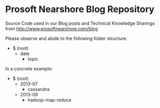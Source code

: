 Prosoft Nearshore Blog Repository
=================================

Source Code used in our Blog posts and Technical Knowledge Sharings from http://www.prosoftnearshore.com/blog

Please observe and abide to the following folder structure:

<ul>
  <li>
    $ (root)
    <ul>
      <li>
        date
        <ul>
          <li>topic</li>
        </ul>
      </li>
    </ul>
  </li>
</ul>
    
In a concrete example:

<ul>
  <li>
    $ (root)
    <ul>
      <li>
        2013-07
        <ul>
          <li>cassandra</li>
        </ul>
      </li>
      <li>
        2013-09
        <ul>
          <li>hadoop-map-reduce</li>
        </ul>
      </li>
    </ul>
  </li>
</ul>
